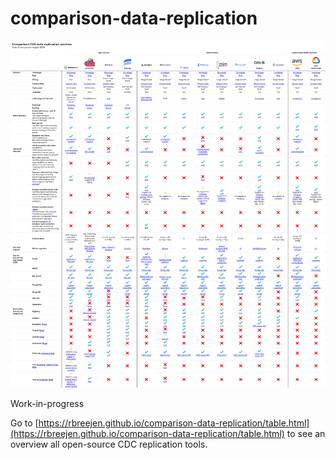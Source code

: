 # comparison-data-replication

![plot](./img.png)

Work-in-progress

Go to [https://rbreejen.github.io/comparison-data-replication/table.html](https://rbreejen.github.io/comparison-data-replication/table.html) to see an overview all open-source CDC replication tools.